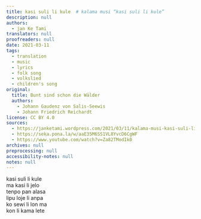 ```yaml
---
title: kasi suli li kule  # kalama musi “kasi suli li kule”
description: null
authors:
  - jan Ke Tami
translators: null
proofreaders: null
date: 2021-03-11
tags:
  - translation
  - music
  - lyrics
  - folk song
  - volkslied
  - children's song
original:
  title: Bunt sind schon die Wälder
  authors:
    - Johann Gaudenz von Salis-Seewis
    - Johann Friedrich Reichardt
license: CC BY 4.0
sources:
  - https://janketami.wordpress.com/2021/03/11/kalama-musi-kasi-suli-li-kule/
  - https://seka.pona.la/w/aaE35M6SS1VL8YvcD6CgWF
  - https://www.youtube.com/watch?v=Za82TModIk0
archives: null
preprocessing: null
accessibility-notes: null
notes: null
---
```


kasi suli li kule  \
ma kasi li jelo  \
tenpo pan alasa  \
lipu loje li anpa  \
ko sewi li lon ma  \
kon li kama lete
